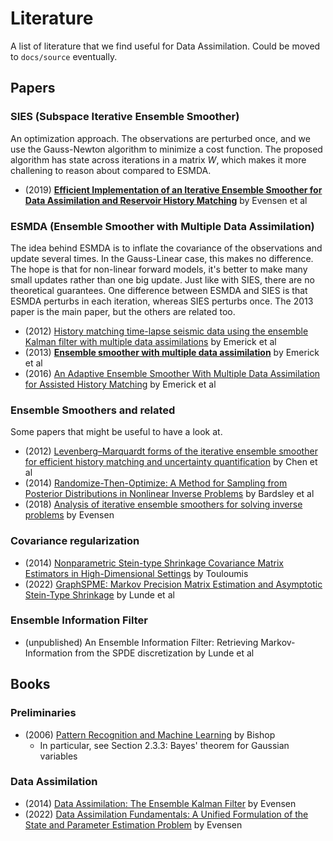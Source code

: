 # Literature

A list of literature that we find useful for Data Assimilation.
Could be moved to `docs/source` eventually.

## Papers

### SIES (Subspace Iterative Ensemble Smoother)

An optimization approach.
The observations are perturbed once, and we use the Gauss-Newton algorithm to minimize a cost function.
The proposed algorithm has state across iterations in a matrix $W$, which makes it more challening to reason about compared to ESMDA.

- (2019) [**Efficient Implementation of an Iterative Ensemble Smoother for Data Assimilation and Reservoir History Matching**](https://www.frontiersin.org/articles/10.3389/fams.2019.00047/full) by Evensen et al

### ESMDA (Ensemble Smoother with Multiple Data Assimilation)

The idea behind ESMDA is to inflate the covariance of the observations and update several times.
In the Gauss-Linear case, this makes no difference.
The hope is that for non-linear forward models, it's better to make many small updates rather than one big update.
Just like with SIES, there are no theoretical guarantees.
One difference between ESMDA and SIES is that ESMDA perturbs in each iteration, whereas SIES perturbs once.
The 2013 paper is the main paper, but the others are related too.

- (2012) [History matching time-lapse seismic data using the ensemble Kalman filter with multiple data assimilations](https://link.springer.com/article/10.1007/s10596-012-9275-5) by Emerick et al
- (2013) [**Ensemble smoother with multiple data assimilation**](https://www.sciencedirect.com/science/article/abs/pii/S0098300412000994) by Emerick et al
- (2016) [An Adaptive Ensemble Smoother With Multiple Data Assimilation for Assisted History Matching](https://doi.org/10.2118/173214-PA) by Emerick et al

### Ensemble Smoothers and related

Some papers that might be useful to have a look at.

- (2012) [Levenberg–Marquardt forms of the iterative ensemble smoother for efficient history matching and uncertainty quantification](https://link.springer.com/article/10.1007/s10596-013-9351-5) by Chen et al
- (2014) [Randomize-Then-Optimize: A Method for Sampling from Posterior Distributions in Nonlinear Inverse Problems](https://epubs.siam.org/doi/10.1137/140964023) by Bardsley et al
- (2018) [Analysis of iterative ensemble smoothers for solving inverse problems](https://link.springer.com/article/10.1007/s10596-018-9731-y) by Evensen

### Covariance regularization

- (2014) [Nonparametric Stein-type Shrinkage Covariance Matrix Estimators in High-Dimensional Settings](https://arxiv.org/abs/1410.4726) by Touloumis
- (2022) [GraphSPME: Markov Precision Matrix Estimation and Asymptotic Stein-Type Shrinkage](https://arxiv.org/abs/2205.07584) by Lunde et al

### Ensemble Information Filter

- (unpublished) An Ensemble Information Filter: Retrieving Markov-Information from the SPDE discretization by Lunde et al

## Books

### Preliminaries

- (2006) [Pattern Recognition and Machine Learning](https://www.amazon.com/Pattern-Recognition-Learning-Information-Statistics/dp/0387310738) by Bishop
    - In particular, see Section 2.3.3: Bayes' theorem for Gaussian variables

### Data Assimilation

- (2014) [Data Assimilation: The Ensemble Kalman Filter](https://www.amazon.com/Data-Assimilation-Ensemble-Kalman-Filter/dp/3642424767/) by Evensen
- (2022) [Data Assimilation Fundamentals: A Unified Formulation of the State and Parameter Estimation Problem](https://www.amazon.com/Data-Assimilation-Fundamentals-Formulation-Environment/dp/3030967085/) by Evensen

